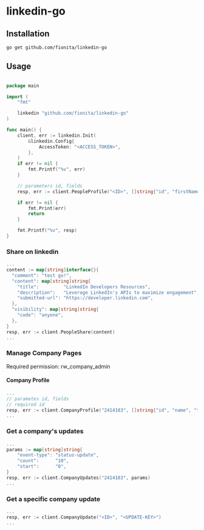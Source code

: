 # linkedin-go

## Installation

```bash
go get github.com/fionita/linkedin-go
```

## Usage

```go

package main

import (
	"fmt"

	linkedin "github.com/fionita/linkedin-go"
)

func main() {
	client, err := linkedin.Init(
		&linkedin.Config{
			AccessToken: "<ACCESS_TOKEN>",
		},
	)
	if err != nil {
		fmt.Printf("%v", err)
	}

	// parameters id, fields
	resp, err := client.PeopleProfile("<ID>", []string{"id", "firstName", "lastName"})

	if err != nil {
		fmt.Print(err)
		return
	}

	fmt.Printf("%v", resp)
}

```

### Share on linkedin

```go
...
content := map[string]interface{}{
  "comment": "test go!",
  "content": map[string]string{
    "title":         "LinkedIn Developers Resources",
    "description":   "Leverage LinkedIn's APIs to maximize engagement",
    "submitted-url": "https://developer.linkedin.com",
  },
  "visibility": map[string]string{
    "code": "anyone",
  },
}
resp, err := client.PeopleShare(content)
...

```

### Manage Company Pages
Required permission: rw_company_admin

#### Company Profile

```go
...
// parametes id, fields
// required id
resp, err := client.CompanyProfile("2414183", []string{"id", "name", "ticker", "description"})
...
```

### Get a company's updates

```go
...
params := map[string]string{
	"event-type": "status-update",
	"count":      "10",
	"start":      "0",
}
resp, err := client.CompanyUpdates("2414183", params)
...
```

### Get a specific company update

```go
...
resp, err := client.CompanyUpdate("<ID>", "<UPDATE-KEY>")
...
```
